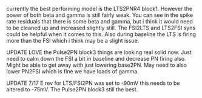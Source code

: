 currently the best performing model is the LTS2PNR4 block1. However the power of both beta and gamma is still fairly weak. You can see in the spike rate residuals that there is some beta and gamma, but i think it would need to be cleaned up and increased slightly still. The FSI2LTS and LTS2FSI syns could be helpful when it comes to this. Also during baseline the LTS is firing more than the FSI which i think may be a slight issue. 


UPDATE
LOVE the Pulse2PN block3 things are looking real solid now. Just need to calm down the FSI a bit in baseline and decrease PN firing also. Might be able to get away with just lowering base2PN. May need to also lower PN2FSI which is fine we have loads of gamma.

UPDATE 7/17
E rev for LTS/FSI2PN was set to -90mV this needs to be altered to -75mV. The Pulse2PN block3 still the best.
